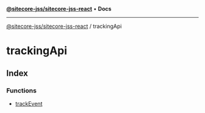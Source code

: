 [**@sitecore-jss/sitecore-jss-react**](../../README.md) • **Docs**

***

[@sitecore-jss/sitecore-jss-react](../../README.md) / trackingApi

# trackingApi

## Index

### Functions

- [trackEvent](functions/trackEvent.md)
